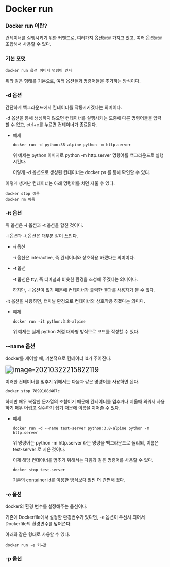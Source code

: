 # Docker run

### Docker run 이란?

컨테이너를 실행시키기 위한 커맨드로, 여러가지 옵션들을 가지고 있고, 여러 옵션들을 조합해서 사용할 수 있다.

### 기본 포맷

``` shell
docker run 옵션 이미지 명령어 인자
```

위와 같은 형태를 기본으로, 여러 옵션들과 명령어들을 추가하는 방식이다.

### -d 옵션

간단하게 백그라운드에서 컨테이너를 작동시키겠다는 의미이다.

-d 옵션을 통해 생성하지 않으면 컨테이너를 실행시키는 도중에 다른 명령어들을 입력할 수 없고, ctrl+c를 누르면 컨테이너가 종료된다.

- 예제

  ``` shell
  docker run -d python:38-alpine python -m http.server
  ```

  위 예제는 python 이미지로 python -m http.server 명령어를 백그라운드로 실행시킨다.

  이렇게 -d 옵션으로 생성된 컨테이너는 docker ps 를 통해 확인할 수 있다.

이렇게 생겨난 컨테이너는 아래 명령어를 치면 지울 수 있다.

``` shell
docker stop 이름
docker rm 이름
```

### -it 옵션

위 옵션은 -i 옵션과 -t 옵션을 합친 것이다.

-i 옵션과 -t 옵션은 대부분 같이 쓰인다.

- -i 옵션

  -i 옵션은 interactive, 즉 컨테이너와 상호작용 하겠다는 의미이다.

- -t 옵션

  -t 옵션은 tty, 즉 터미널과 비슷한 환경을 조성해 주겠다는 의미이다.

  하지만, -i 옵션이 없기 때문에 컨테이너가 출력한 결과를 사용자가 볼 수 없다.

-it 옵션을 사용하면, 터미널 환경으로 컨테이너와 상호작용 하겠다는 의미다.

- 예제

  ``` shell
  docker run -it python:3.8-alpine
  ```

  위 예제는 실제 python 처럼 대화형 방식으로 코드를 작성할 수 있다.

### --name 옵션

docker를 제어할 때, 기본적으로 컨테이너 id가 주어진다.

<img src="C:\Users\user\AppData\Roaming\Typora\typora-user-images\image-20210322215822119.png" alt="image-20210322215822119" style="zoom: 150%;" align=left/>

이러한 컨테이너를 멈추기 위해서는 다음과 같은 명령어를 사용하면 된다.

``` shell
docker stop 7899108d467c
```

하지만 매우 복잡한 문자열의 조합이기 때문에 컨테이너를 멈추거나 지울때 외워서 사용하기 매우 어렵고 실수하기 쉽기 때문에 이름을 지어줄 수 있다.

- 예제

  ```shell
  docker run -d --name test-server python:3.8-alpine python -m http.server
  ```

  위 명령어는 python -m http.server 라는 명령을 백그라운드로 돌리되, 이름은 test-server 로 지은 것이다.

  이제 해당 컨테이너를 멈추기 위해서는 다음과 같은 명령어를 사용할 수 있다.

  ``` shell
  docker stop test-server
  ```

  기존의 container id를 이용한 방식보다 훨씬 더 간편해 졌다.

### -e 옵션

docker의 환경 변수를 설정해주는 옵션이다.

기존에 Dockerfile에서 설정한 환경변수가 있다면, -e 옵션이 우선시 되어서 Dockerfile의 환경변수를 덮어쓴다.

아래와 같은 형태로 사용할 수 있다.

``` shell
docker run -e 키=값
```

### -p 옵션

